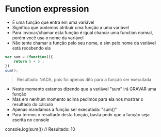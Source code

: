 # Function expression 
- É uma função que entra em uma variável 
- Significa que podemos atribuir uma função a uma variável
- Para invocar/chamar esta função é igual chamar uma function normal, porém você usa o nome da variável
- Não tente chamar a função pelo seu nome, e sim pelo nome da variável está recebendo ela

```js 
var sum = (function(){
    return 5 + 5 ;
})
sum();
```
> Resultado: NADA, pois foi apenas dito para a função ser executada
<ul type="square">
<li>Neste momento estamos dizendo que a variável "sum" irá GRAVAR uma função               </li>
<li>Mas em nenhum momento acima pedimos para ela nos mostrar o resultado do cálculo        </li>
<li>Apenas mandamos a função ser executada: "sum()"                                        </li>
<li>Para termos o resultado desta função, basta pedir que a função seja escrita no console </li>
</ul>
console.log(sum())
// Resultado: 10 